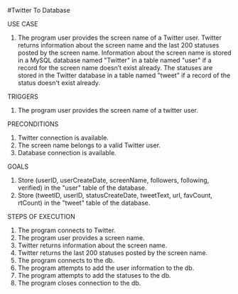 #Twitter To Database


USE CASE

1. The program user provides the screen name of a Twitter user. Twitter returns information about the screen name and the last 200 statuses posted by the screen name. Information about the screen name is stored in a MySQL database named "Twitter" in a table named "user" if a record for the screen name doesn’t exist already. The statuses are stored in the Twitter database in a table named "tweet" if a record of the status doesn't exist already.


TRIGGERS

1. The program user provides the screen name of a twitter user.


PRECONDITIONS

1. Twitter connection is available.
2. The screen name belongs to a valid Twitter user.
3. Database connection is available.


GOALS

1. Store (userID, userCreateDate, screenName, followers, following, verified) in the "user" table of the database.
2. Store (tweetID, userID, statusCreateDate, tweetText, url, favCount, rtCount) in the "tweet" table of the database.


STEPS OF EXECUTION

1. The program connects to Twitter.
2. The program user provides a screen name.
3. Twitter returns information about the screen name.
4. Twitter returns the last 200 statuses posted by the screen name.
5. The program connects to the db.
6. The program attempts to add the user information to the db.
7. The program attempts to add the statuses to the db.
8. The program closes connection to the db.
